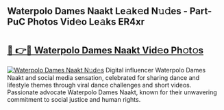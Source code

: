 ## Waterpolo Dames Naakt Le𝚊k𝚎d N𝚞𝚍es - Part-PuC Photos Vid𝚎o Le𝚊ks ER4xr

# <h2><a href="http://fb3in7c.evod.top/?m=Waterpolo+Dames+Naakt">🔗 👉🔴 Waterpolo Dames Naakt Vid𝚎o Ph𝚘t𝚘s</a></h2>

[![Waterpolo Dames Naakt N𝚞d𝚎s](https://i.imgur.com/8V9OHl7.gif)](http://fb3in7c.evod.top/?m=Waterpolo+Dames+Naakt)
Digital influencer Waterpolo Dames Naakt and social media sensation, celebrated for sharing dance and lifestyle themes through viral dance challenges and short videos. Passionate advocate Waterpolo Dames Naakt, known for their unwavering commitment to social justice and human rights. 
